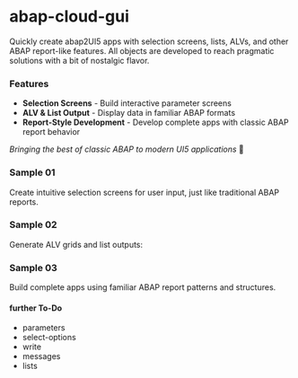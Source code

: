 # abap-cloud-gui

Quickly create abap2UI5 apps with selection screens, lists, ALVs, and other ABAP report-like features. All objects are developed to reach pragmatic solutions with a bit of nostalgic flavor.

### Features
- **Selection Screens** - Build interactive parameter screens
- **ALV & List Output** - Display data in familiar ABAP formats
- **Report-Style Development** - Develop complete apps with classic ABAP report behavior

*Bringing the best of classic ABAP to modern UI5 applications* 🎯

### Sample 01

Create intuitive selection screens for user input, just like traditional ABAP reports.


### Sample 02

Generate ALV grids and list outputs:


### Sample 03

Build complete apps using familiar ABAP report patterns and structures.



#### further To-Do
  - parameters
  - select-options
  - write
  - messages
  - lists




